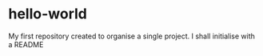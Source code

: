 # hello-world
My first repository created to organise a single project. I shall initialise with a README
